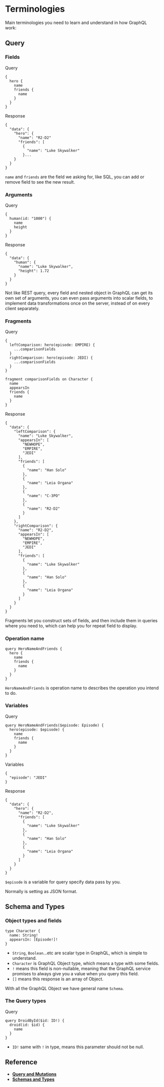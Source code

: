 # Terminologies

Main terminologies you need to learn and understand in how GraphQL work:

## Query

### Fields

Query

```
{
  hero {
    name
    friends {
      name
    }
  }
}
```
Response

```
{
  "data": {
    "hero": {
      "name": "R2-D2"
      "friends": [
        {
          "name": "Luke Skywalker"
        }...
    }
  }
}
```
`name` and `friends` are the field we asking for,
like SQL, you can add or remove field to see the new result.

### Arguments

Query

```
{
  human(id: "1000") {
    name
    height
  }
}
```

Response

```
{
  "data": {
    "human": {
      "name": "Luke Skywalker",
      "height": 1.72
    }
  }
}
```

Not like REST query, every field  and nested object in GraphQL can get its own set of arguments, you can even pass arguments into scalar fields, to implement data transformations once on the server, instead of on every client separately.

### Fragments

Query

```
{
  leftComparison: hero(episode: EMPIRE) {
    ...comparisonFields
  }
  rightComparison: hero(episode: JEDI) {
    ...comparisonFields
  }
}

fragment comparisonFields on Character {
  name
  appearsIn
  friends {
    name
  }
}
```

Response

```
{
  "data": {
    "leftComparison": {
      "name": "Luke Skywalker",
      "appearsIn": [
        "NEWHOPE",
        "EMPIRE",
        "JEDI"
      ],
      "friends": [
        {
          "name": "Han Solo"
        },
        {
          "name": "Leia Organa"
        },
        {
          "name": "C-3PO"
        },
        {
          "name": "R2-D2"
        }
      ]
    },
    "rightComparison": {
      "name": "R2-D2",
      "appearsIn": [
        "NEWHOPE",
        "EMPIRE",
        "JEDI"
      ],
      "friends": [
        {
          "name": "Luke Skywalker"
        },
        {
          "name": "Han Solo"
        },
        {
          "name": "Leia Organa"
        }
      ]
    }
  }
}
```

Fragments let you construct sets of fields, and then include them in queries where you need to, which can help you for repeat field to display.

### Operation name

```
query HeroNameAndFriends {
  hero {
    name
    friends {
      name
    }
  }
}
```
`HeroNameAndFriends` is operation name to describes the operation you intend to do.

### Variables

Query

```
query HeroNameAndFriends($episode: Episode) {
  hero(episode: $episode) {
    name
    friends {
      name
    }
  }
}
```

Variables

```
{
  "episode": "JEDI"
}
```

Response

```
{
  "data": {
    "hero": {
      "name": "R2-D2",
      "friends": [
        {
          "name": "Luke Skywalker"
        },
        {
          "name": "Han Solo"
        },
        {
          "name": "Leia Organa"
        }
      ]
    }
  }
}
```

`$episode` is a variable for query specify data pass by you.

Normally is setting as JSON format.

## Schema and Types

### Object types and fields

```
type Character {
  name: String!
  appearsIn: [Episode!]!
}
```

- `String`, `Boolean`...etc are scalar type in GraphQL, which is simple to understand.
- `Character` is GraphQL Object type, which means a type with some fields.
- `!` means this field is non-nullable, meaning that the GraphQL service promises to always give you a value when you query this field.
- `[]` means this response is an array of Object.

With all the GraphQL Object we have general name `Schema`.

### The Query types

Query

```
query DroidById($id: ID!) {
  droid(id: $id) {
    name
  }
}
```

- `ID!` same with `!` in type, means this parameter should not be null.

## Reference
* **[Query and Mutations](query_mutations.md)**
* **[Schemas and Types](schemas_types.md)**